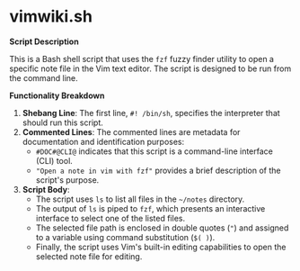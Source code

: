 # vimwiki.sh

**Script Description**

This is a Bash shell script that uses the `fzf` fuzzy finder utility to open a specific note file in the Vim text editor. The script is designed to be run from the command line.

**Functionality Breakdown**

1. **Shebang Line**: The first line, `#! /bin/sh`, specifies the interpreter that should run this script.
2. **Commented Lines**: The commented lines are metadata for documentation and identification purposes:
	* `#DOC#@CLI@` indicates that this script is a command-line interface (CLI) tool.
	* `"Open a note in vim with fzf"` provides a brief description of the script's purpose.
3. **Script Body**:
	* The script uses `ls` to list all files in the `~/notes` directory.
	* The output of `ls` is piped to `fzf`, which presents an interactive interface to select one of the listed files.
	* The selected file path is enclosed in double quotes (`"`) and assigned to a variable using command substitution (`$( )`).
	* Finally, the script uses Vim's built-in editing capabilities to open the selected note file for editing.